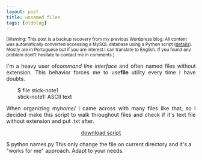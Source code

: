```yaml
---
layout: post
title: unnamed files
tags: [oldblog]
---
```


<small>[Warning: This post is a backup recovery from my previous Wordpress blog. All content was automatically converted accessing a MySQL database using a Python script (<a href="http://maluta.github.io/blog/convert-wordpress-to-jekyll/">details</a>). Mostly are in Portuguese but if you are interest I can translate to English. If you found any problem dont't hesitate to contact me in comments.]</small>



<div>
<p style="text-align: justify;">I'm a heavy user of<em>command line interface </em>and often named files without extension. This behavior forces me to use<strong>file </strong>utility every time I have doubts.</p>

<div id="_mcePaste" style="padding-left: 30px; text-align: justify;">$ file stick-note1</div>
<div id="_mcePaste" style="padding-left: 30px;">stick-note1: ASCII text</div>
<p style="text-align: justify;">When organizing my<em>home/</em> I came across with many files like that, so I decided make this script to walk throughout files and check if it's text file without extension and put .txt after.</p>
<p style="text-align: center;"><a href="http://gist.github.com/raw/572801/382091bf34aa449d8fc0e21a36d48a4a61b084ff/name.py" target="_blank">download script</a></p>
$ python names.py
This only change the file on current directory and it's a "works for me" approach. Adapt to your needs.

</div>
